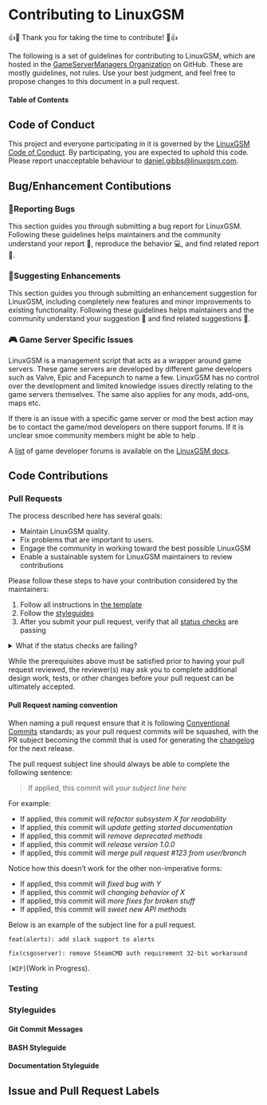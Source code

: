 

# Contributing to LinuxGSM

👍🎉 Thank you for taking the time to contribute! 🎉👍

The following is a set of guidelines for contributing to LinuxGSM, which are hosted in the [GameServerManagers Organization](https://github.com/gameservermanagers) on GitHub. These are mostly guidelines, not rules. Use your best judgment, and feel free to propose changes to this document in a pull request.

#### Table of Contents

## Code of Conduct

This project and everyone participating in it is governed by the [LinuxGSM Code of Conduct](https://github.com/atom/linuxgsm/blob/master/CODE_OF_CONDUCT.md). By participating, you are expected to uphold this code. Please report unacceptable behaviour to [daniel.gibbs@linuxgsm.com](mailto:daniel.gibbs@linuxgsm.com).

## Bug/Enhancement Contibutions
###  🐛Reporting Bugs

This section guides you through submitting a bug report for LinuxGSM. Following these guidelines helps maintainers and the community understand your report 📝, reproduce the behavior 💻, and find related report 🔎.

### 🎉Suggesting Enhancements

This section guides you through submitting an enhancement suggestion for LinuxGSM, including completely new features and minor improvements to existing functionality. Following these guidelines helps maintainers and the community understand your suggestion 📝 and find related suggestions 🔎.

### :video_game: Game Server Specific Issues
LinuxGSM is a management script that acts as a wrapper around game servers. These game servers are developed by different game developers such as Valve, Epic and Facepunch to name a few. LinuxGSM has no control over the development and limited knowledge issues directly relating to the game servers themselves. The same also applies for any mods, add-ons, maps etc. 

If there is an issue with a specific game server or mod the best action may be to contact the game/mod developers on there support forums. If it is unclear smoe community members might be able to help . 

A [list](https://docs.linuxgsm.com/support/game-server) of game developer forums is available on the [LinuxGSM docs](https://docs.linuxgsm.com/support/game-server).

## Code Contributions
### Pull Requests

The process described here has several goals:

- Maintain LinuxGSM quality.
- Fix problems that are important to users.
- Engage the community in working toward the best possible LinuxGSM
- Enable a sustainable system for LinuxGSM maintainers to review contributions

Please follow these steps to have your contribution considered by the maintainers:

1. Follow all instructions in [the template](PULL_REQUEST_TEMPLATE.md)
2. Follow the [styleguides](#styleguides)
3. After you submit your pull request, verify that all [status checks](https://help.github.com/articles/about-status-checks/) are passing 
<details><summary>What if the status checks are failing?</summary>If a status check is failing, and you believe that the failure is unrelated to your change, please leave a comment on the pull request explaining why you believe the failure is unrelated. A maintainer will re-run the status check for you. If we conclude that the failure was a false positive, then we will open an issue to track that problem with our status check suite.</details>

While the prerequisites above must be satisfied prior to having your pull request reviewed, the reviewer(s) may ask you to complete additional design work, tests, or other changes before your pull request can be ultimately accepted.
#### Pull Request naming convention
When naming a pull request ensure that it is following [Conventional Commits](https://www.conventionalcommits.org/) standards; as your pull request commits will be squashed, with the PR subject becoming the commit that is used for generating the [changelog](https://github.com/GameServerManagers/LinuxGSM/releases) for the next release.

The pull request subject line should always be able to complete the following sentence:

> If applied, this commit will *your subject line here*

For example:

-   If applied, this commit will  _refactor subsystem X for readability_
-   If applied, this commit will  _update getting started documentation_
-   If applied, this commit will  _remove deprecated methods_
-   If applied, this commit will  _release version 1.0.0_
-   If applied, this commit will  _merge pull request #123 from user/branch_

Notice how this doesn’t work for the other non-imperative forms:

-   If applied, this commit will  _fixed bug with Y_
-   If applied, this commit will  _changing behavior of X_
-   If applied, this commit will  _more fixes for broken stuff_
-   If applied, this commit will  _sweet new API methods_

Below is an example of the subject line for a pull request.
```
feat(alerts): add slack support to alerts
```
```
fix(csgoserver): remove SteamCMD auth requirement 32-bit workaround 
```

 `[WIP]`(Work in Progress).
 ### Testing
### Styleguides
#### Git Commit Messages
#### BASH Styleguide
#### Documentation Styleguide
## Issue and Pull Request Labels
